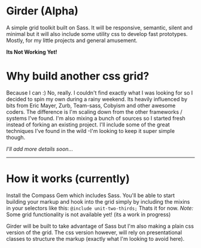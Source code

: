 Girder (Alpha)
=============

A simple grid toolkit built on Sass. It will be responsive, semantic, silent and minimal but it will also include some utility css to develop fast prototypes. Mostly, for my little projects and general amusement.

**Its Not Working Yet!**

# Why build another css grid?
Because I can :) No, really. I couldn't find exactly what I was looking for so I decided to spin my own during a rainy weekend. Its heavily influenced by bits from Eric Mayer, Zurb, Team-sass, Cobyism and other awesome coders. The difference is I'm scaling down from the other frameworks / systems I've found. I'm also mixing a bunch of sources so I started fresh instead of forking an existing project. I'll include some of the great techniques I've found in the wild -I'm looking to keep it super simple though.

_I'll add more details soon..._

---

# How it works (currently)
Install the Compass Gem which includes Sass. You'll be able to start building your markup and hook into the grid simply by including the mixins in your selectors like this: ```@include unit-two-thirds;``` Thats it for now. _Note:_ Some grid functionality is not available yet! (its a work in progress)

Girder will be built to take advantage of Sass but I'm also making a plain css version of the grid. The css version however, will rely on presentational classes to structure the markup (exactly what I'm looking to avoid here).
